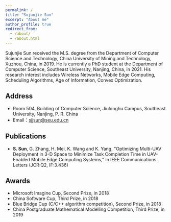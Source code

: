 ```yaml
---
permalink: /
title: "Sujunjie Sun"
excerpt: "About me"
author_profile: true
redirect_from: 
  - /about/
  - /about.html
---
```

Sujunjie Sun received the M.S. degree from the Department of Computer Science and Technology, China University of Mining and Technology, Xuzhou, China, in 2019. He is currently a PhD student at the Department of Computer Science, Southeast University, Nanjing, China, in 2021. His research interest includes Wireless Networks, Mobile Edge Computing, Scheduling Algorithms, Age of Information, Convex Optimization.

Address
------
* Room 504, Building of Computer Science, Jiulonghu Campus, Southeast University, Nanjing, P. R. China
* Email：sjjsun@seu.edu.cn

Publications
------
* **S. Sun**, G. Zhang, H. Mei, K. Wang and K. Yang, "Optimizing Multi-UAV Deployment in 3-D Space to Minimize Task Completion Time in UAV-Enabled Mobile Edge Computing Systems," in IEEE Communications Letters (JCR:Q2, IF:3.436)

Awards
------
* Microsoft Imagine Cup, Second Prize, in 2018
* China Software Cup, Third Prize, in 2018
* Blue Bridge Cup (C/C++ algorithm competition), Second Prize, in 2018
* China Postgraduate Mathematical Modelling Competition, Third Prize, in 2019
